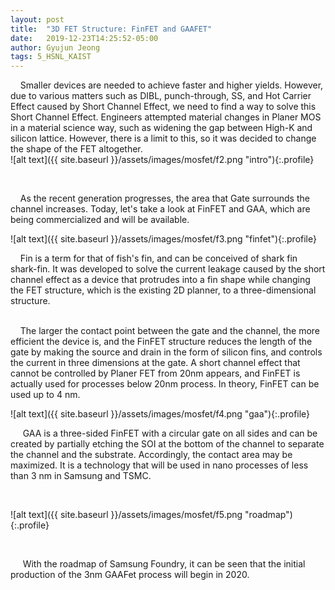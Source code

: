 ```yaml
---
layout: post
title:  "3D FET Structure: FinFET and GAAFET"
date:   2019-12-23T14:25:52-05:00
author: Gyujun Jeong
tags: 5_HSNL_KAIST
---
```


&nbsp;&nbsp;&nbsp;&nbsp;Smaller devices are needed to achieve faster and higher yields. However, due to various matters such as DIBL, punch-through, SS, and Hot Carrier Effect caused by Short Channel Effect, we need to find a way to solve this Short Channel Effect. Engineers attempted material changes in Planer MOS in a material science way, such as widening the gap between High-K and silicon lattice. However, there is a limit to this, so it was decided to change the shape of the FET altogether.
<br>
![alt text]({{ site.baseurl }}/assets/images/mosfet/f2.png "intro"){:.profile}

<br>

&nbsp;&nbsp;&nbsp;&nbsp;As the recent generation progresses, the area that Gate surrounds the channel increases. Today, let's take a look at FinFET and GAA, which are being commercialized and will be available.
<br>

![alt text]({{ site.baseurl }}/assets/images/mosfet/f3.png "finfet"){:.profile}
 
&nbsp;&nbsp;&nbsp;&nbsp;Fin is a term for that of fish's fin, and can be conceived of shark fin shark-fin. It was developed to solve the current leakage caused by the short channel effect as a device that protrudes into a fin shape while changing the FET structure, which is the existing 2D planner, to a three-dimensional structure.
<br>
<br>

&nbsp;&nbsp;&nbsp;&nbsp;The larger the contact point between the gate and the channel, the more efficient the device is, and the FinFET structure reduces the length of the gate by making the source and drain in the form of silicon fins, and controls the current in three dimensions at the gate. A short channel effect that cannot be controlled by Planer FET from 20nm appears, and FinFET is actually used for processes below 20nm process. In theory, FinFET can be used up to 4 nm.

 
![alt text]({{ site.baseurl }}/assets/images/mosfet/f4.png "gaa"){:.profile}
<br>
  
&nbsp;&nbsp;&nbsp;&nbsp; GAA is a three-sided FinFET with a circular gate on all sides and can be created by partially etching the SOI at the bottom of the channel to separate the channel and the substrate. Accordingly, the contact area may be maximized. It is a technology that will be used in nano processes of less than 3 nm in Samsung and TSMC.

<br>

![alt text]({{ site.baseurl }}/assets/images/mosfet/f5.png "roadmap"){:.profile}

<br>
 
&nbsp;&nbsp;&nbsp;&nbsp; With the roadmap of Samsung Foundry, it can be seen that the initial production of the 3nm GAAFet process will begin in 2020.
<br>

